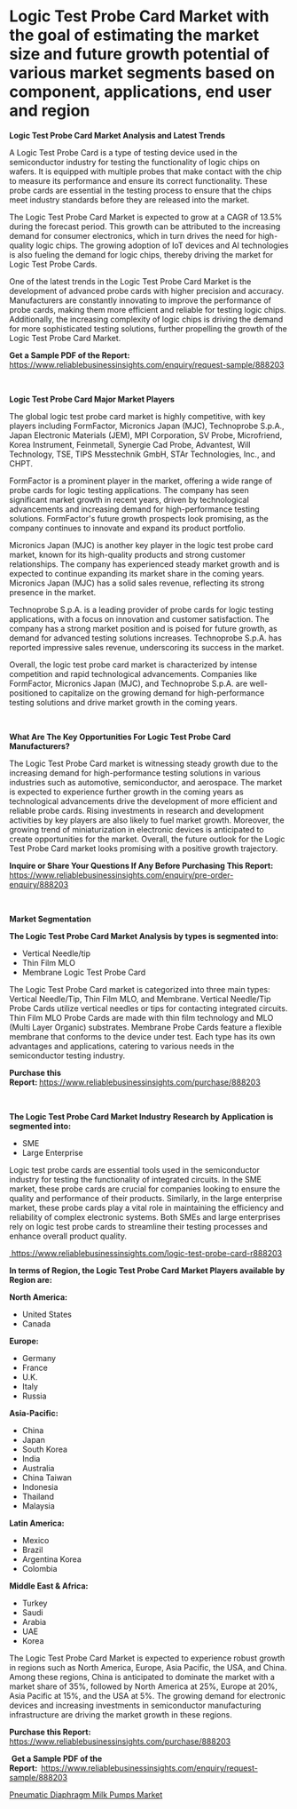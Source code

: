 <p><h1>Logic Test Probe Card Market with the goal of estimating the market size and future growth potential of various market segments based on component, applications, end user and region</h1></p><p><strong>Logic Test Probe Card Market Analysis and Latest Trends</strong></p>
<p><p>A Logic Test Probe Card is a type of testing device used in the semiconductor industry for testing the functionality of logic chips on wafers. It is equipped with multiple probes that make contact with the chip to measure its performance and ensure its correct functionality. These probe cards are essential in the testing process to ensure that the chips meet industry standards before they are released into the market.</p><p>The Logic Test Probe Card Market is expected to grow at a CAGR of 13.5% during the forecast period. This growth can be attributed to the increasing demand for consumer electronics, which in turn drives the need for high-quality logic chips. The growing adoption of IoT devices and AI technologies is also fueling the demand for logic chips, thereby driving the market for Logic Test Probe Cards.</p><p>One of the latest trends in the Logic Test Probe Card Market is the development of advanced probe cards with higher precision and accuracy. Manufacturers are constantly innovating to improve the performance of probe cards, making them more efficient and reliable for testing logic chips. Additionally, the increasing complexity of logic chips is driving the demand for more sophisticated testing solutions, further propelling the growth of the Logic Test Probe Card Market.</p></p>
<p><strong>Get a Sample PDF of the Report:&nbsp;</strong> <a href="https://www.reliablebusinessinsights.com/enquiry/request-sample/888203">https://www.reliablebusinessinsights.com/enquiry/request-sample/888203</a></p>
<p>&nbsp;</p>
<p><strong>Logic Test Probe Card Major Market Players</strong></p>
<p><p>The global logic test probe card market is highly competitive, with key players including FormFactor, Micronics Japan (MJC), Technoprobe S.p.A., Japan Electronic Materials (JEM), MPI Corporation, SV Probe, Microfriend, Korea Instrument, Feinmetall, Synergie Cad Probe, Advantest, Will Technology, TSE, TIPS Messtechnik GmbH, STAr Technologies, Inc., and CHPT.</p><p>FormFactor is a prominent player in the market, offering a wide range of probe cards for logic testing applications. The company has seen significant market growth in recent years, driven by technological advancements and increasing demand for high-performance testing solutions. FormFactor's future growth prospects look promising, as the company continues to innovate and expand its product portfolio.</p><p>Micronics Japan (MJC) is another key player in the logic test probe card market, known for its high-quality products and strong customer relationships. The company has experienced steady market growth and is expected to continue expanding its market share in the coming years. Micronics Japan (MJC) has a solid sales revenue, reflecting its strong presence in the market.</p><p>Technoprobe S.p.A. is a leading provider of probe cards for logic testing applications, with a focus on innovation and customer satisfaction. The company has a strong market position and is poised for future growth, as demand for advanced testing solutions increases. Technoprobe S.p.A. has reported impressive sales revenue, underscoring its success in the market.</p><p>Overall, the logic test probe card market is characterized by intense competition and rapid technological advancements. Companies like FormFactor, Micronics Japan (MJC), and Technoprobe S.p.A. are well-positioned to capitalize on the growing demand for high-performance testing solutions and drive market growth in the coming years.</p></p>
<p>&nbsp;</p>
<p><strong>What Are The Key Opportunities For Logic Test Probe Card Manufacturers?</strong></p>
<p><p>The Logic Test Probe Card market is witnessing steady growth due to the increasing demand for high-performance testing solutions in various industries such as automotive, semiconductor, and aerospace. The market is expected to experience further growth in the coming years as technological advancements drive the development of more efficient and reliable probe cards. Rising investments in research and development activities by key players are also likely to fuel market growth. Moreover, the growing trend of miniaturization in electronic devices is anticipated to create opportunities for the market. Overall, the future outlook for the Logic Test Probe Card market looks promising with a positive growth trajectory.</p></p>
<p><strong>Inquire or Share Your Questions If Any Before Purchasing This Report:</strong> <a href="https://www.reliablebusinessinsights.com/enquiry/pre-order-enquiry/888203">https://www.reliablebusinessinsights.com/enquiry/pre-order-enquiry/888203</a></p>
<p>&nbsp;</p>
<p><strong>Market Segmentation</strong></p>
<p><strong>The Logic Test Probe Card Market Analysis by types is segmented into:</strong></p>
<p><ul><li>Vertical Needle/tip</li><li>Thin Film MLO</li><li>Membrane Logic Test Probe Card</li></ul></p>
<p><p>The Logic Test Probe Card market is categorized into three main types: Vertical Needle/Tip, Thin Film MLO, and Membrane. Vertical Needle/Tip Probe Cards utilize vertical needles or tips for contacting integrated circuits. Thin Film MLO Probe Cards are made with thin film technology and MLO (Multi Layer Organic) substrates. Membrane Probe Cards feature a flexible membrane that conforms to the device under test. Each type has its own advantages and applications, catering to various needs in the semiconductor testing industry.</p></p>
<p><strong>Purchase this Report:&nbsp;</strong><a href="https://www.reliablebusinessinsights.com/purchase/888203">https://www.reliablebusinessinsights.com/purchase/888203</a></p>
<p>&nbsp;</p>
<p><strong>The Logic Test Probe Card Market Industry Research by Application is segmented into:</strong></p>
<p><ul><li>SME</li><li>Large Enterprise</li></ul></p>
<p><p>Logic test probe cards are essential tools used in the semiconductor industry for testing the functionality of integrated circuits. In the SME market, these probe cards are crucial for companies looking to ensure the quality and performance of their products. Similarly, in the large enterprise market, these probe cards play a vital role in maintaining the efficiency and reliability of complex electronic systems. Both SMEs and large enterprises rely on logic test probe cards to streamline their testing processes and enhance overall product quality.</p></p>
<p><a href="https://www.reliablebusinessinsights.com/logic-test-probe-card-r888203">&nbsp;https://www.reliablebusinessinsights.com/logic-test-probe-card-r888203</a></p>
<p><strong>In terms of Region, the Logic Test Probe Card Market Players available by Region are:</strong></p>
<p>
    <p> <strong> North America: </strong>
        <ul>
            <li>United States</li>
            <li>Canada</li>
        </ul>
        </p> 
    <p> <strong> Europe: </strong>
        <ul>
            <li>Germany</li>
            <li>France</li>
            <li>U.K.</li>
            <li>Italy</li>
            <li>Russia</li>
        </ul>
        </p> 
    <p> <strong> Asia-Pacific: </strong>
        <ul>
            <li>China</li>
            <li>Japan</li>
            <li>South Korea</li>
            <li>India</li>
            <li>Australia</li>
            <li>China Taiwan</li>
            <li>Indonesia</li>
            <li>Thailand</li>
            <li>Malaysia</li>
        </ul>
        </p> 
    <p> <strong> Latin America: </strong>
        <ul>
            <li>Mexico</li>
            <li>Brazil</li>
            <li>Argentina Korea</li>
            <li>Colombia</li>
        </ul>
        </p> 
    <p> <strong> Middle East & Africa: </strong>
        <ul>
            <li>Turkey</li>
            <li>Saudi</li>
            <li>Arabia</li>
            <li>UAE</li>
            <li>Korea</li>
        </ul>
    </p>
    </p>
<p><p>The Logic Test Probe Card Market is expected to experience robust growth in regions such as North America, Europe, Asia Pacific, the USA, and China. Among these regions, China is anticipated to dominate the market with a market share of 35%, followed by North America at 25%, Europe at 20%, Asia Pacific at 15%, and the USA at 5%. The growing demand for electronic devices and increasing investments in semiconductor manufacturing infrastructure are driving the market growth in these regions.</p></p>
<p><strong>Purchase this Report: </strong><a href="https://www.reliablebusinessinsights.com/purchase/888203">https://www.reliablebusinessinsights.com/purchase/888203</a></p>
<p>&nbsp;<strong>Get a Sample PDF of the Report:&nbsp;&nbsp;</strong><a href="https://www.reliablebusinessinsights.com/enquiry/request-sample/888203">https://www.reliablebusinessinsights.com/enquiry/request-sample/888203</a></p>
<p><strong></strong></p>
<p><p><a href="https://view.publitas.com/reportprime-1/pneumatic-diaphragm-milk-pumps-market-share-and-new-trends-analysis-by-its-type-application-end-use-and-forecast-for-period-from-2024-to-2031/">Pneumatic Diaphragm Milk Pumps Market</a></p></p>